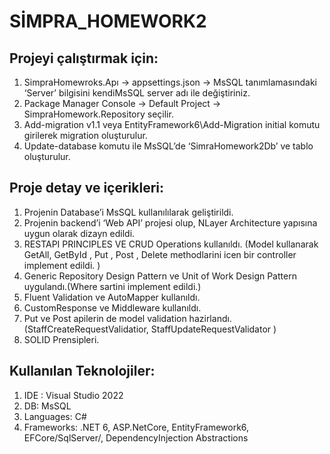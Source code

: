 
# SİMPRA_HOMEWORK2

## Projeyi çalıştırmak için:
1. SimpraHomewroks.Apı -> appsettings.json -> MsSQL tanımlamasındaki ‘Server’ bilgisini kendiMsSQL server adı ile değiştiriniz. 
2. Package Manager Console -> Default Project -> SimpraHomework.Repository seçilir. 
3. Add-migration v1.1 veya EntityFramework6\Add-Migration initial komutu girilerek migration oluşturulur. 
4. Update-database komutu ile MsSQL’de ‘SimraHomework2Db’ ve tablo oluşturulur.



## Proje detay ve içerikleri: 
1. Projenin Database’i  MsSQL kullanılılarak geliştirildi.
2. Projenin backend’i ‘Web API’ projesi olup, NLayer Architecture yapısına uygun olarak dizayn edildi.
3. RESTAPI PRINCIPLES VE CRUD Operations kullanıldı. (Model kullanarak GetAll, GetById , Put , Post , Delete methodlarini icen bir controller implement edildi. )
4. Generic Repository Design Pattern ve Unit of Work Design Pattern uygulandı.(Where sartini implement edildi.)
5. Fluent  Validation ve AutoMapper kullanıldı.
6. CustomResponse ve Middleware kullanıldı.
7. Put ve Post apilerin de model validation hazirlandı.(StaffCreateRequestValidatior, StaffUpdateRequestValidator )
8. SOLID Prensipleri.

## Kullanılan Teknolojiler:
1. IDE : Visual Studio 2022
2.  DB: MsSQL
3.  Languages: C#
4.  Frameworks: .NET 6, ASP.NetCore, EntityFramework6, EFCore/SqlServer/, DependencyInjection Abstractions 
